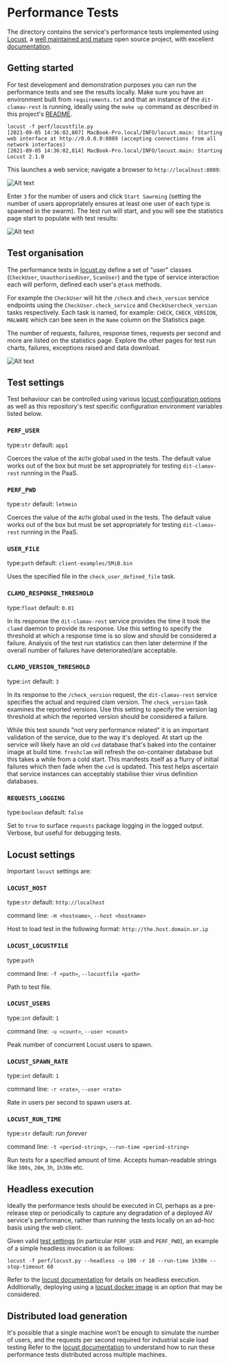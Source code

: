 # Performance Tests
The directory contains the service's performance tests implemented using 
[Locust](https://locust.io/), a [well maintained and mature](https://github.com/locustio/locust)
open source project, with excellent [documentation](https://docs.locust.io/). 

## Getting started
For test development and demonstration purposes you can run the 
performance tests and see the results locally. Make sure you have an 
environment built from `requirements.txt` and that an instance of the
`dit-clamav-rest` is running, ideally using the `make up` command as described
in this project's [README](../README.md).

```commandline
locust -f perf/locustfile.py
[2021-09-05 14:36:02,807] MacBook-Pro.local/INFO/locust.main: Starting web interface at http://0.0.0.0:8089 (accepting connections from all network interfaces)
[2021-09-05 14:36:02,814] MacBook-Pro.local/INFO/locust.main: Starting Locust 2.1.0
```

This launches a web service; navigate a browser to `http://localhost:8089`:

![Alt text](landing.png?raw=true "Locust Home Page")

Enter `3` for the number of users and click `Start Sawrming` (setting the 
number of users appropriately ensures at least one user of each type is 
spawned in the swarm). The test run will start, and you will see the 
statistics page start to populate with test results: 

![Alt text](stats.png?raw=true "Locust Statistics Page")

## Test organisation
The performance tests in [locust.py](/perf/locustfile.py) define a set of
"user" classes (`CheckUser`, `UnauthorisedUser`, `ScanUser`) and the type of
service interaction each will perform, defined each user's `@task` methods. 

For example the `CheckUser` will hit the `/check` and `check_version` service
endpoints using the `CheckUser.check_service` and `CheckUsercheck_version` tasks 
respectively. Each task is named, for example: `CHECK`, `CHECK_VERSION`, 
`MALWARE` which can bee seen in the `Name` column on the Statistics page.

The number of requests, failures, response times, requests per second and more
are listed on the statistics page. Explore the other pages for test run 
charts, failures, exceptions raised and data download.

![Alt text](charts.png?raw=true "Locust Charts Page")

## Test settings
Test behaviour can be controlled using various
[locust configuration options](https://docs.locust.io/en/stable/configuration.html)
as well as this repository's test specific configuration environment variables
listed below.

### `PERF_USER`
type:`str` default: `app1`

Coerces the value of the `AUTH` global used in the tests. The default value
works out of the box but must be set appropriately for testing `dit-clamav-rest`
running in the PaaS.

### `PERF_PWD`
type:`str` default: `letmein`

Coerces the value of the `AUTH` global used in the tests. The default value
works out of the box but must be set appropriately for testing `dit-clamav-rest`
running in the PaaS.

### `USER_FILE`
type:`path` default: `client-examples/5MiB.bin`

Uses the specified file in the `check_user_defined_file` task.

### `CLAMD_RESPONSE_THRESHOLD`
type:`float` default: `0.01`

In its response the `dit-clamav-rest` service provides the time it took the
`clamd` daemon to provide its response. Use this setting to specify the
threshold at which a response time is so slow and should be considered a
failure. Analysis of the test run statistics can then later determine if the
overall number of failures have deteriorated/are acceptable.

### `CLAMD_VERSION_THRESHOLD`
type:`int` default: `3`

In its response to the `/check_version` request, the `dit-clamav-rest` service
specifies the actual and required clam version. The `check_version` task
examines the reported versions. Use this setting to specify the version lag
threshold at which the reported version should be considered a failure.

While this test sounds "not very performance related" it is an important
validation of the service, due to the way it's deployed. At start up the
service will likely have an old `cvd` database that's baked into the 
container image at build time. `freshclam` will refresh the on-container
database but this takes a while from a cold start. This manifests itself as
a flurry of initial failures which then fade when the `cvd` is updated. This 
test helps ascertain that service instances can acceptably stabilise thier
virus definition databases.

### `REQUESTS_LOGGING`
type:`boolean` default: `false`

Set to `true` to surface `requests` package logging in the logged output.
Verbose, but useful for debugging tests.

## Locust settings
Important `locust` settings are:

### `LOCUST_HOST`
type:`str` default: `http://localhost`

command line: `-H <hostname>`, `--host <hostname>`

Host to load test in the following format: `http://the.host.domain.or.ip`

### `LOCUST_LOCUSTFILE`
type:`path`

command line: `-f <path>`, `--locustfile <path>`

Path to test file.

### `LOCUST_USERS`
type:`int` default: `1`

command line: `-u <count>`, `--user <count>`

Peak number of concurrent Locust users to spawn.

### `LOCUST_SPAWN_RATE`
type:`int` default: `1`

command line: `-r <rate>`, `--user <rate>`

Rate in users per second to spawn users at.

### `LOCUST_RUN_TIME`
type:`str` default: _run forever_

command line: `-t <period-string>`, `--run-time <period-string>`

Run tests for a specified amount of time. Accepts human-readable strings like 
`300s`, `20m`, `3h`, `1h30m` etc.

## Headless execution
Ideally the performance tests should be executed in CI, perhaps as a pre-release
step or periodically to capture any degradation of a deployed AV service's
performance, rather than running the tests locally on an ad-hoc basis using
the web client. 

Given valid [test settings](#test-settings) (in particular `PERF_USER` and
`PERF_PWD`), an example of a simple headless invocation is as follows: 

```commandline
locust -f perf/locust.py --headless -u 100 -r 10 --run-time 1h30m --stop-timeout 60
```

Refer to the [locust documentation](https://docs.locust.io/en/stable/running-without-web-ui.html)
for details on headless execution.
Additionally, deploying using a [locust docker image](https://docs.locust.io/en/stable/running-locust-docker.html)
is an option that may be considered.

## Distributed load generation
It's possible that a single machine won’t be enough to simulate the number of 
users, and the requests per second required for industrial scale load testing 
Refer to the [locust documentation](https://docs.locust.io/en/stable/running-locust-distributed.html) 
to understand how to run these performance tests distributed across multiple 
machines.
